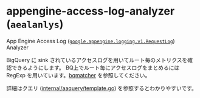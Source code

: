 # appengine-access-log-analyzer (`aealanlys`)

App Engine Access Log ([`google.appengine.logging.v1.RequestLog`](https://cloud.google.com/logging/docs/reference/v2/rpc/google.appengine.logging.v1#google.appengine.logging.v1.RequestLog)) Analyzer

BigQuery に sink されているアクセスログを用いてルート毎のメトリクスを確認できるようにします。
BQ上でルート毎にアクセスログをまとめるには RegExp を用いています。[bqmatcher](./bqmatcher) を参照してください。

詳細はクエリ ([internal/aaquery/template.go](./internal/aaquery/template.go)) を参照するとわかりやすいです。
